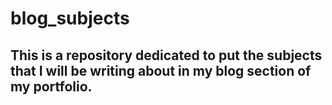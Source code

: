 # blog_subjects

## This is a repository dedicated to put the subjects that I will be writing about in my blog section of my portfolio.
